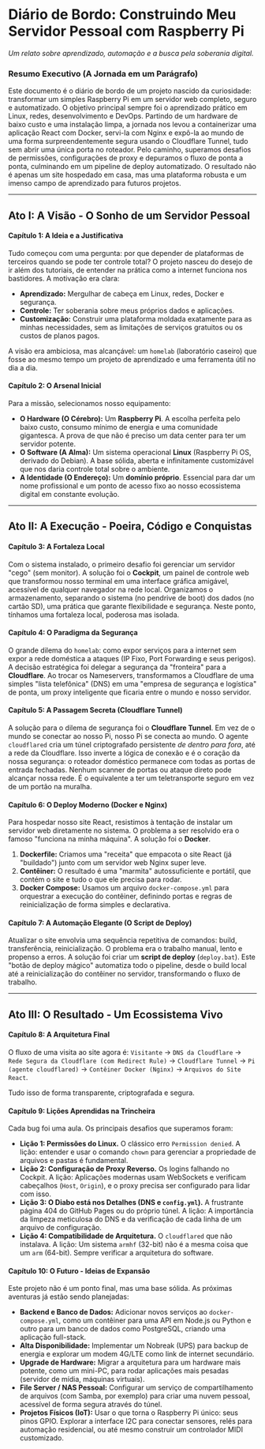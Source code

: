 # Diário de Bordo: Construindo Meu Servidor Pessoal com Raspberry Pi

*Um relato sobre aprendizado, automação e a busca pela soberania digital.*

### **Resumo Executivo (A Jornada em um Parágrafo)**

Este documento é o diário de bordo de um projeto nascido da curiosidade: transformar um simples Raspberry Pi em um servidor web completo, seguro e automatizado. O objetivo principal sempre foi o aprendizado prático em Linux, redes, desenvolvimento e DevOps. Partindo de um hardware de baixo custo e uma instalação limpa, a jornada nos levou a containerizar uma aplicação React com Docker, servi-la com Nginx e expô-la ao mundo de uma forma surpreendentemente segura usando o Cloudflare Tunnel, tudo sem abrir uma única porta no roteador. Pelo caminho, superamos desafios de permissões, configurações de proxy e depuramos o fluxo de ponta a ponta, culminando em um pipeline de deploy automatizado. O resultado não é apenas um site hospedado em casa, mas uma plataforma robusta e um imenso campo de aprendizado para futuros projetos.

---
## **Ato I: A Visão - O Sonho de um Servidor Pessoal**

#### **Capítulo 1: A Ideia e a Justificativa**

Tudo começou com uma pergunta: por que depender de plataformas de terceiros quando se pode ter controle total? O projeto nasceu do desejo de ir além dos tutoriais, de entender na prática como a internet funciona nos bastidores. A motivação era clara:
* **Aprendizado:** Mergulhar de cabeça em Linux, redes, Docker e segurança.
* **Controle:** Ter soberania sobre meus próprios dados e aplicações.
* **Customização:** Construir uma plataforma moldada exatamente para as minhas necessidades, sem as limitações de serviços gratuitos ou os custos de planos pagos.

A visão era ambiciosa, mas alcançável: um `homelab` (laboratório caseiro) que fosse ao mesmo tempo um projeto de aprendizado e uma ferramenta útil no dia a dia.

#### **Capítulo 2: O Arsenal Inicial**

Para a missão, selecionamos nosso equipamento:
* **O Hardware (O Cérebro):** Um **Raspberry Pi**. A escolha perfeita pelo baixo custo, consumo mínimo de energia e uma comunidade gigantesca. A prova de que não é preciso um data center para ter um servidor potente.
* **O Software (A Alma):** Um sistema operacional **Linux** (Raspberry Pi OS, derivado do Debian). A base sólida, aberta e infinitamente customizável que nos daria controle total sobre o ambiente.
* **A Identidade (O Endereço):** Um **domínio próprio**. Essencial para dar um nome profissional e um ponto de acesso fixo ao nosso ecossistema digital em constante evolução.

---
## **Ato II: A Execução - Poeira, Código e Conquistas**

#### **Capítulo 3: A Fortaleza Local**

Com o sistema instalado, o primeiro desafio foi gerenciar um servidor "cego" (sem monitor). A solução foi o **Cockpit**, um painel de controle web que transformou nosso terminal em uma interface gráfica amigável, acessível de qualquer navegador na rede local. Organizamos o armazenamento, separando o sistema (no pendrive de boot) dos dados (no cartão SD), uma prática que garante flexibilidade e segurança. Neste ponto, tínhamos uma fortaleza local, poderosa mas isolada.

#### **Capítulo 4: O Paradigma da Segurança**

O grande dilema do `homelab`: como expor serviços para a internet sem expor a rede doméstica a ataques (IP Fixo, Port Forwarding e seus perigos). A decisão estratégica foi delegar a segurança da "fronteira" para a **Cloudflare**. Ao trocar os Nameservers, transformamos a Cloudflare de uma simples "lista telefônica" (DNS) em uma "empresa de segurança e logística" de ponta, um proxy inteligente que ficaria entre o mundo e nosso servidor.

#### **Capítulo 5: A Passagem Secreta (Cloudflare Tunnel)**

A solução para o dilema de segurança foi o **Cloudflare Tunnel**. Em vez de o mundo se conectar ao nosso Pi, nosso Pi se conecta ao mundo. O agente `cloudflared` cria um túnel criptografado persistente *de dentro para fora*, até a rede da Cloudflare. Isso inverte a lógica de conexão e é o coração da nossa segurança: o roteador doméstico permanece com todas as portas de entrada fechadas. Nenhum scanner de portas ou ataque direto pode alcançar nossa rede. É o equivalente a ter um teletransporte seguro em vez de um portão na muralha.

#### **Capítulo 6: O Deploy Moderno (Docker e Nginx)**

Para hospedar nosso site React, resistimos à tentação de instalar um servidor web diretamente no sistema. O problema a ser resolvido era o famoso "funciona na minha máquina". A solução foi o **Docker**.
1.  **Dockerfile:** Criamos uma "receita" que empacota o site React (já "buildado") junto com um servidor web Nginx super leve.
2.  **Contêiner:** O resultado é uma "marmita" autossuficiente e portátil, que contém o site e tudo o que ele precisa para rodar.
3.  **Docker Compose:** Usamos um arquivo `docker-compose.yml` para orquestrar a execução do contêiner, definindo portas e regras de reinicialização de forma simples e declarativa.

#### **Capítulo 7: A Automação Elegante (O Script de Deploy)**

Atualizar o site envolvia uma sequência repetitiva de comandos: build, transferência, reinicialização. O problema era o trabalho manual, lento e propenso a erros. A solução foi criar um **script de deploy** (`deploy.bat`). Este "botão de deploy mágico" automatiza todo o pipeline, desde o build local até a reinicialização do contêiner no servidor, transformando o fluxo de trabalho.

---
## **Ato III: O Resultado - Um Ecossistema Vivo**

#### **Capítulo 8: A Arquitetura Final**

O fluxo de uma visita ao site agora é:
`Visitante` → `DNS da Cloudflare` → `Rede Segura da Cloudflare (com Redirect Rule)` → `Cloudflare Tunnel` → `Pi (agente cloudflared)` → `Contêiner Docker (Nginx)` → `Arquivos do Site React`.

Tudo isso de forma transparente, criptografada e segura.

#### **Capítulo 9: Lições Aprendidas na Trincheira**

Cada bug foi uma aula. Os principais desafios que superamos foram:
* **Lição 1: Permissões do Linux.** O clássico erro `Permission denied`. A lição: entender e usar o comando `chown` para gerenciar a propriedade de arquivos e pastas é fundamental.
* **Lição 2: Configuração de Proxy Reverso.** Os logins falhando no Cockpit. A lição: Aplicações modernas usam WebSockets e verificam cabeçalhos (`Host`, `Origin`), e o proxy precisa ser configurado para lidar com isso.
* **Lição 3: O Diabo está nos Detalhes (DNS e `config.yml`).** A frustrante página 404 do GitHub Pages ou do próprio túnel. A lição: A importância da limpeza meticulosa do DNS e da verificação de cada linha de um arquivo de configuração.
* **Lição 4: Compatibilidade de Arquitetura.** O `cloudflared` que não instalava. A lição: Um sistema `armhf` (32-bit) não é a mesma coisa que um `arm` (64-bit). Sempre verificar a arquitetura do software.

#### **Capítulo 10: O Futuro - Ideias de Expansão**

Este projeto não é um ponto final, mas uma base sólida. As próximas aventuras já estão sendo planejadas:
* **Backend e Banco de Dados:** Adicionar novos serviços ao `docker-compose.yml`, como um contêiner para uma API em Node.js ou Python e outro para um banco de dados como PostgreSQL, criando uma aplicação full-stack.
* **Alta Disponibilidade:** Implementar um Nobreak (UPS) para backup de energia e explorar um modem 4G/LTE como link de internet secundário.
* **Upgrade de Hardware:** Migrar a arquitetura para um hardware mais potente, como um mini-PC, para rodar aplicações mais pesadas (servidor de mídia, máquinas virtuais).
* **File Server / NAS Pessoal:** Configurar um serviço de compartilhamento de arquivos (com Samba, por exemplo) para criar uma nuvem pessoal, acessível de forma segura através do túnel.
* **Projetos Físicos (IoT):** Usar o que torna o Raspberry Pi único: seus pinos GPIO. Explorar a interface I2C para conectar sensores, relés para automação residencial, ou até mesmo construir um controlador MIDI customizado.